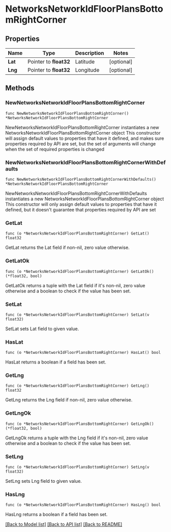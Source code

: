 # NetworksNetworkIdFloorPlansBottomRightCorner

## Properties

Name | Type | Description | Notes
------------ | ------------- | ------------- | -------------
**Lat** | Pointer to **float32** | Latitude | [optional] 
**Lng** | Pointer to **float32** | Longitude | [optional] 

## Methods

### NewNetworksNetworkIdFloorPlansBottomRightCorner

`func NewNetworksNetworkIdFloorPlansBottomRightCorner() *NetworksNetworkIdFloorPlansBottomRightCorner`

NewNetworksNetworkIdFloorPlansBottomRightCorner instantiates a new NetworksNetworkIdFloorPlansBottomRightCorner object
This constructor will assign default values to properties that have it defined,
and makes sure properties required by API are set, but the set of arguments
will change when the set of required properties is changed

### NewNetworksNetworkIdFloorPlansBottomRightCornerWithDefaults

`func NewNetworksNetworkIdFloorPlansBottomRightCornerWithDefaults() *NetworksNetworkIdFloorPlansBottomRightCorner`

NewNetworksNetworkIdFloorPlansBottomRightCornerWithDefaults instantiates a new NetworksNetworkIdFloorPlansBottomRightCorner object
This constructor will only assign default values to properties that have it defined,
but it doesn't guarantee that properties required by API are set

### GetLat

`func (o *NetworksNetworkIdFloorPlansBottomRightCorner) GetLat() float32`

GetLat returns the Lat field if non-nil, zero value otherwise.

### GetLatOk

`func (o *NetworksNetworkIdFloorPlansBottomRightCorner) GetLatOk() (*float32, bool)`

GetLatOk returns a tuple with the Lat field if it's non-nil, zero value otherwise
and a boolean to check if the value has been set.

### SetLat

`func (o *NetworksNetworkIdFloorPlansBottomRightCorner) SetLat(v float32)`

SetLat sets Lat field to given value.

### HasLat

`func (o *NetworksNetworkIdFloorPlansBottomRightCorner) HasLat() bool`

HasLat returns a boolean if a field has been set.

### GetLng

`func (o *NetworksNetworkIdFloorPlansBottomRightCorner) GetLng() float32`

GetLng returns the Lng field if non-nil, zero value otherwise.

### GetLngOk

`func (o *NetworksNetworkIdFloorPlansBottomRightCorner) GetLngOk() (*float32, bool)`

GetLngOk returns a tuple with the Lng field if it's non-nil, zero value otherwise
and a boolean to check if the value has been set.

### SetLng

`func (o *NetworksNetworkIdFloorPlansBottomRightCorner) SetLng(v float32)`

SetLng sets Lng field to given value.

### HasLng

`func (o *NetworksNetworkIdFloorPlansBottomRightCorner) HasLng() bool`

HasLng returns a boolean if a field has been set.


[[Back to Model list]](../README.md#documentation-for-models) [[Back to API list]](../README.md#documentation-for-api-endpoints) [[Back to README]](../README.md)


